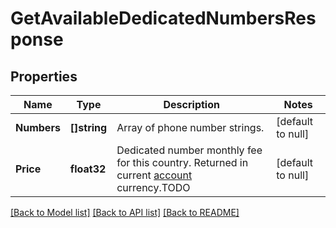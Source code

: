 # GetAvailableDedicatedNumbersResponse

## Properties
Name | Type | Description | Notes
------------ | ------------- | ------------- | -------------
**Numbers** | **[]string** | Array of phone number strings. | [default to null]
**Price** | **float32** | Dedicated number monthly fee for this country. Returned in current [account](/docs/api/account/) currency.TODO | [default to null]

[[Back to Model list]](../README.md#documentation-for-models) [[Back to API list]](../README.md#documentation-for-api-endpoints) [[Back to README]](../README.md)


